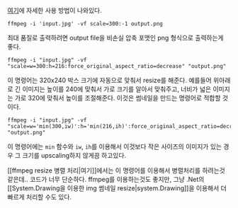 [여기](https://trac.ffmpeg.org/wiki/Scaling)에 자세한 사용 방법이 나와있다.
```
ffmpeg -i 'input.jpg' -vf scale=300:-1 output.png
```
최대 품질로 출력하려면 output file을 비손실 압축 포맷인 png 형식으로 출력하는게 좋다.

```
ffmpeg -i "input.jpg" -vf "scale=w=300:h=216:force_original_aspect_ratio=decrease" "output.png"
```
이 명령어는 320x240 박스 크기에 자동으로 맞춰서 resize를 해준다. 예를들어 위아래로 긴 이미지는 높이를 240에 맞춰서 가로 크기를 알아서 맞춰주고, 너비가 넓은 이미지는 가로 320에 맞춰서 높이를 조절해준다. 이것은 썸네일을 만드는 명령어로 적합할 것이다.

```
ffmpeg -i "input.jpg" -vf "scale=w='min(300,iw)':h='min(216,ih)':force_original_aspect_ratio=decrease" "output.png"
```
이 명령어에는 `min` 함수와 `iw`, `ih`를 이용해서 이것보다 작은 사이즈의 이미지가 있는 경우 그 크기를 upscaling하지 않게끔 하고있다.

[[ffmpeg resize 병렬 처리|여기]]에서는 이 명령어를 이용해서 병렬처리를 하려는것 같은데.. 코드가 너무 단순하다. 
ffmpeg를 이용하는것도 좋지만, 그냥 .Net의 [[System.Drawing을 이용한 img 썸네일 resize|system.Drawing]]을 이용해서 더 빠르게 처리할 수도 있다.